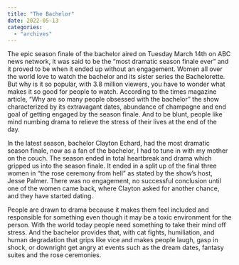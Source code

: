 ```yaml
---
title: "The Bachelor"
date: 2022-05-13
categories: 
  - "archives"
---
```


The epic season finale of the bachelor aired on Tuesday March 14th on ABC news network, it was said to be the “most dramatic season finale ever” and it proved to be when it ended up without an engagement. Women all over the world love to watch the bachelor and its sister series the Bachelorette. But why is it so popular, with 3.8 million viewers, you have to wonder what makes it so good for people to watch. According to the times magazine article, “Why are so many people obsessed with the bachelor” the show characterized by its extravagant dates, abundance of champagne and end goal of getting engaged by the season finale. And to be blunt, people like mind numbing drama to relieve the stress of their lives at the end of the day.  

In the latest season, bachelor Clayton Echard, had the most dramatic season finale, now as a fan of the bachelor, I had to tune in with my mother on the couch. The season ended in total heartbreak and drama which gripped us into the season finale. It ended in a split up of the final three women in “the rose ceremony from hell” as stated by the show’s host, Jesse Palmer. There was no engagement, no successful conclusion until one of the women came back, where Clayton asked for another chance, and they have started dating. 

People are drawn to drama because it makes them feel included and responsible for something even though it may be a toxic environment for the person. With the world today people need something to take their mind off stress. And the bachelor provides that, with cat fights, humiliation, and human degradation that grips like vice and makes people laugh, gasp in shock, or downright get angry at events such as the dream dates, fantasy suites and the rose ceremonies.
